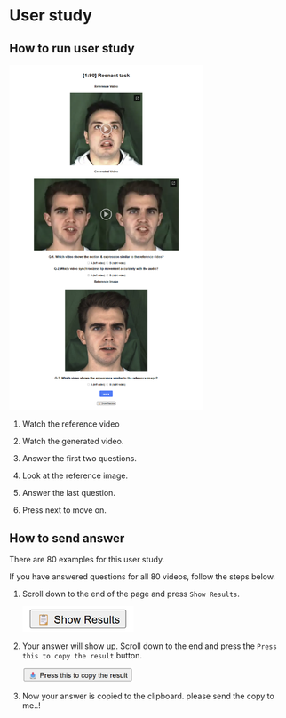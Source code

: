 # User study

## How to run user study

<img src="preview.png" width="350"/>

1. Watch the reference video

2. Watch the generated video.

3. Answer the first two questions.

4. Look at the reference image.

5. Answer the last question.

6. Press next to move on.

## How to send answer
There are 80 examples for this user study.

If you have answered questions for all 80 videos, follow the steps below.

1. Scroll down to the end of the page and press ``Show Results``. 

    <img src="show result button.png" width="200"/>

2. Your answer will show up. Scroll down to the end and press the ``Press this to copy the result`` button.

    <img src="final button.png" width="200"/>

3. Now your answer is copied to the clipboard. please send the copy to me..!